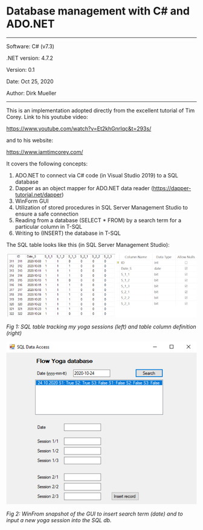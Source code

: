 # Database management with C# and ADO.NET

**********************************************
Software:		C# (v7.3)

.NET version:   4.7.2

Version:    	0.1

Date: 			Oct 25, 2020

Author:			Dirk Mueller 
**********************************************
This is an implementation adopted directly from the excellent tutorial of Tim Corey. Link to his youtube video: 

https://www.youtube.com/watch?v=Et2khGnrIqc&t=293s/ 

and to his website:

https://www.iamtimcorey.com/ 

It covers the following concepts:

1. ADO.NET to connect via C# code (in Visual Studio 2019) to a SQL database
2. Dapper as an object mapper for ADO.NET data reader (https://dapper-tutorial.net/dapper)
3. WinForm GUI
4. Utilization of stored procedures in SQL Server Management Studio to ensure a safe connection
5. Reading from a database (SELECT * FROM) by a search term for a particular column in T-SQL
6. Writing to (INSERT) the database in T-SQL

The SQL table looks like this (in SQL Server Management Studio):

![](https://github.com/DirkMueller8/yoga_SQL_db/blob/master/table_definition.png)

*Fig 1: SQL table tracking my yoga sessions (left) and table column definition (right)*

![](https://github.com/DirkMueller8/yoga_SQL_db/blob/master/screenshot.png)

*Fig 2: WinFrom snapshot of the GUI to insert search term (date) and to input a new yoga session into the SQL db.*